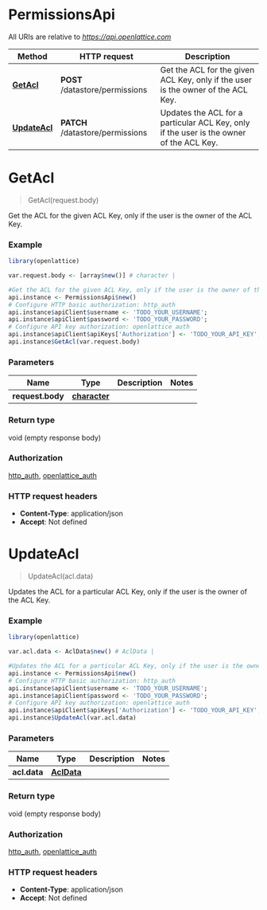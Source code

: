# PermissionsApi

All URIs are relative to *https://api.openlattice.com*

Method | HTTP request | Description
------------- | ------------- | -------------
[**GetAcl**](PermissionsApi.md#GetAcl) | **POST** /datastore/permissions | Get the ACL for the given ACL Key, only if the user is the owner of the ACL Key.
[**UpdateAcl**](PermissionsApi.md#UpdateAcl) | **PATCH** /datastore/permissions | Updates the ACL for a particular ACL Key, only if the user is the owner of the ACL Key.


# **GetAcl**
> GetAcl(request.body)

Get the ACL for the given ACL Key, only if the user is the owner of the ACL Key.

### Example
```R
library(openlattice)

var.request.body <- [array$new()] # character | 

#Get the ACL for the given ACL Key, only if the user is the owner of the ACL Key.
api.instance <- PermissionsApi$new()
# Configure HTTP basic authorization: http_auth
api.instance$apiClient$username <- 'TODO_YOUR_USERNAME';
api.instance$apiClient$password <- 'TODO_YOUR_PASSWORD';
# Configure API key authorization: openlattice_auth
api.instance$apiClient$apiKeys['Authorization'] <- 'TODO_YOUR_API_KEY';
api.instance$GetAcl(var.request.body)
```

### Parameters

Name | Type | Description  | Notes
------------- | ------------- | ------------- | -------------
 **request.body** | [**character**](array.md)|  | 

### Return type

void (empty response body)

### Authorization

[http_auth](../README.md#http_auth), [openlattice_auth](../README.md#openlattice_auth)

### HTTP request headers

 - **Content-Type**: application/json
 - **Accept**: Not defined



# **UpdateAcl**
> UpdateAcl(acl.data)

Updates the ACL for a particular ACL Key, only if the user is the owner of the ACL Key.

### Example
```R
library(openlattice)

var.acl.data <- AclData$new() # AclData | 

#Updates the ACL for a particular ACL Key, only if the user is the owner of the ACL Key.
api.instance <- PermissionsApi$new()
# Configure HTTP basic authorization: http_auth
api.instance$apiClient$username <- 'TODO_YOUR_USERNAME';
api.instance$apiClient$password <- 'TODO_YOUR_PASSWORD';
# Configure API key authorization: openlattice_auth
api.instance$apiClient$apiKeys['Authorization'] <- 'TODO_YOUR_API_KEY';
api.instance$UpdateAcl(var.acl.data)
```

### Parameters

Name | Type | Description  | Notes
------------- | ------------- | ------------- | -------------
 **acl.data** | [**AclData**](AclData.md)|  | 

### Return type

void (empty response body)

### Authorization

[http_auth](../README.md#http_auth), [openlattice_auth](../README.md#openlattice_auth)

### HTTP request headers

 - **Content-Type**: application/json
 - **Accept**: Not defined



